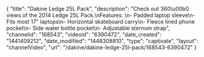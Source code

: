 {
    "title": "Dakine Ledge 25L Pack",
    "description": "Check out 360\u00b0 views of the 2014 Ledge 25L Pack.\nFeatures: \n- Padded laptop sleeve\n- Fits most 17\" laptops\n- Horizontal skateboard carry\n- Fleece lined phone pocket\n- Side water bottle pocket\n- Adjustable sternum strap",
    "channelid": "168543",
    "videoid": "6390472",
    "date_created": "1441409212",
    "date_modified": "1448308810",
    "type": "captivate",
    "layout": "channelVideo",
    "url": "\/dakine\/dakine-ledge-25l-pack\/168543-6390472"
}